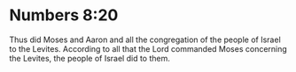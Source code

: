 # Numbers 8:20

Thus did Moses and Aaron and all the congregation of the people of Israel to the Levites. According to all that the Lord commanded Moses concerning the Levites, the people of Israel did to them.
